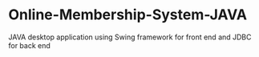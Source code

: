 # Online-Membership-System-JAVA
JAVA desktop application using Swing framework for front end and JDBC for back end

